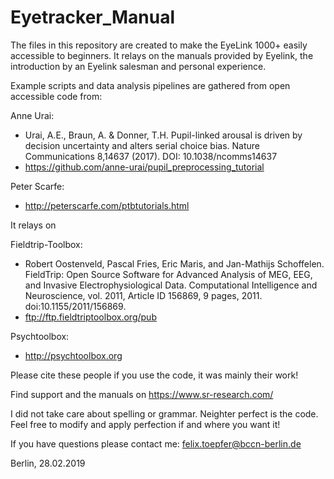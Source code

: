 # Eyetracker_Manual
The files in this repository are created to make the EyeLink 1000+ easily accessible to beginners.
It relays on the manuals provided by Eyelink, the introduction by an Eyelink salesman and personal experience.

Example scripts and data analysis pipelines are gathered from open accessible code from:

Anne Urai:
- Urai, A.E., Braun, A. & Donner, T.H. Pupil-linked arousal is driven by decision uncertainty and alters serial choice bias. Nature Communications 8,14637 (2017). DOI: 10.1038/ncomms14637
- https://github.com/anne-urai/pupil_preprocessing_tutorial

Peter Scarfe:
- http://peterscarfe.com/ptbtutorials.html

It relays on 

Fieldtrip-Toolbox:
- Robert Oostenveld, Pascal Fries, Eric Maris, and Jan-Mathijs Schoffelen. FieldTrip: Open Source Software for Advanced Analysis of MEG, EEG, and Invasive Electrophysiological Data. Computational Intelligence and Neuroscience, vol. 2011, Article ID 156869, 9 pages, 2011. doi:10.1155/2011/156869.
- ftp://ftp.fieldtriptoolbox.org/pub

Psychtoolbox:
- http://psychtoolbox.org

Please cite these people if you use the code, it was mainly their work!

Find support and the manuals on
https://www.sr-research.com/



I did not take care about spelling or grammar. Neighter perfect is the code. Feel free to modify and apply perfection if and where you want it!

If you have questions please contact me: 
felix.toepfer@bccn-berlin.de

Berlin, 28.02.2019
